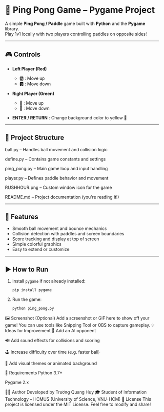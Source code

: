 # 🏓 Ping Pong Game – Pygame Project

A simple **Ping Pong / Paddle** game built with **Python** and the **Pygame** library.  
Play 1v1 locally with two players controlling paddles on opposite sides!

---

## 🎮 Controls

- **Left Player (Red)**  
  - 🆆 : Move up  
  - 🆂 : Move down  

- **Right Player (Green)**  
  - 🔼 : Move up  
  - 🔽 : Move down  

- **ENTER / RETURN** : Change background color to yellow 💛

---

## 📁 Project Structure

ball.py – Handles ball movement and collision logic

define.py – Contains game constants and settings

ping_pong.py – Main game loop and input handling

player.py – Defines paddle behavior and movement

RUSHHOUR.png – Custom window icon for the game

README.md – Project documentation (you're reading it!)

---

## 🚀 Features

- Smooth ball movement and bounce mechanics
- Collision detection with paddles and screen boundaries
- Score tracking and display at top of screen
- Simple colorful graphics
- Easy to extend or customize

---

## ▶️ How to Run

1. Install `pygame` if not already installed:
   ```bash
   pip install pygame
2. Run the game:
   ```bash
   python ping_pong.py
🖼️ Screenshot (Optional)
Add a screenshot or GIF here to show off your game!
You can use tools like Snipping Tool or OBS to capture gameplay.
💡 Ideas for Improvement
🤖 Add an AI opponent

🔊 Add sound effects for collisions and scoring

🕹️ Increase difficulty over time (e.g. faster ball)

🧱 Add visual themes or animated background

🧰 Requirements
Python 3.7+

Pygame 2.x

👨‍💻 Author
Developed by Trương Quang Huy 🎓
Student of Information Technology – HCMUS (University of Science, VNU-HCM)
📄 License
This project is licensed under the MIT License.
Feel free to modify and share!

